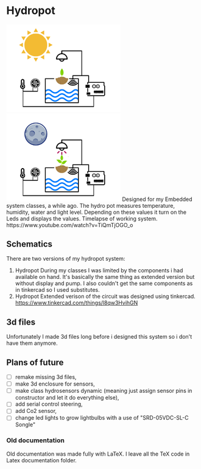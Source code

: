# Hydropot 
<img src="Images/doniczka_dzien.png" width="300">
<img src="Images/doniczka_noc.png" width="300">
Designed for my Embedded system classes, a while ago. The hydro pot measures temperature, humidity, water and light level. Depending on these values it turn on the Leds and displays the values. Timelapse of working system.
https://www.youtube.com/watch?v=TiQmTjOGO_o

## Schematics

There are two versions of my hydropot system:

 1. Hydropot
During my classes I was limited by the components i had available on hand. It's basically the same thing as extended version but without display and pump. I also couldn't get the same components as in tinkercad  so I used substitutes.
 2. Hydropot Extended verison of the circuit was designed using tinkercad. 
https://www.tinkercad.com/things/l8qw3HvihGN

## 3d files
Unfortunately I made 3d files long before i designed this system so i don't have them anymore. 

## Plans of future

 - [ ] remake missing 3d files,
 - [ ]  make 3d enclosure for sensors,
 - [ ]  make class hydrosensors dynamic (meaning just assign sensor pins in constructor and let it do everything else),
 - [ ] add serial control steering,
 - [ ] add Co2 sensor,
 - [ ]  change led lights to grow lightbulbs with a use of "SRD-05VDC-SL-C Songle"

### Old documentation
Old documentation was made fully with LaTeX. I leave all the TeX code in Latex  documentation folder.
